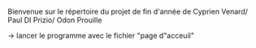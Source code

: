 Bienvenue sur le répertoire du projet de fin d'année de 
  Cyprien Venard/
  Paul DI Prizio/
  Odon Prouille


-> lancer le programme avec le fichier "page d"acceuil"

